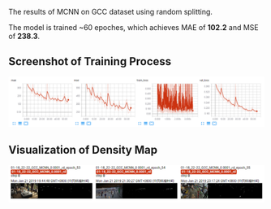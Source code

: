 The results of MCNN on GCC dataset using random splitting.

The model is trained ~60 epoches, which achieves MAE of **102.2** and MSE of **238.3**. 

## Screenshot of Training Process

![Detialed infomation during the traning phase.](./img1.png "quantitative-results")

## Visualization of Density Map

![Detialed infomation during the traning phase.](./img2.png "visualization")